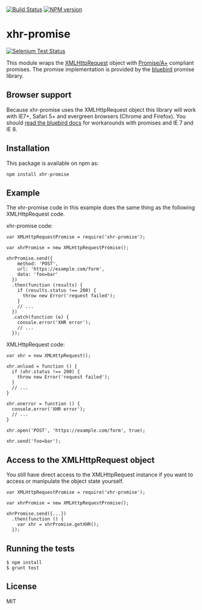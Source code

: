 [![Build Status](https://travis-ci.org/scottbrady/xhr-promise.svg?branch=master)](https://travis-ci.org/scottbrady/xhr-promise)
[![NPM version](https://badge.fury.io/js/xhr-promise.svg)](http://badge.fury.io/js/xhr-promise)

# xhr-promise

[![Selenium Test Status](https://saucelabs.com/browser-matrix/scottbrady.svg)](https://saucelabs.com/u/scottbrady)

This module wraps the [XMLHttpRequest](https://developer.mozilla.org/en-US/docs/Web/API/XMLHttpRequest)
object with [Promise/A+](https://promisesaplus.com/) compliant promises.
The promise implementation is provided by the [bluebird](https://github.com/petkaantonov/bluebird) promise library.

## Browser support

Because xhr-promise uses the XMLHttpRequest object this library will work with
IE7+, Safari 5+ and evergreen browsers (Chrome and Firefox).  You should [read the
bluebird docs](https://github.com/petkaantonov/bluebird#browser-support) for
workarounds with promises and IE 7 and IE 8.

## Installation

This package is available on npm as:

```
npm install xhr-promise
```

## Example

The xhr-promise code in this example does the same thing as the following XMLHttpRequest code.

xhr-promise code:

```
var XMLHttpRequestPromise = require('xhr-promise');

var xhrPromise = new XMLHttpRequestPromise();

xhrPromise.send({
    method: 'POST',
    url: 'https://example.com/form',
    data: 'foo=bar'
  })
  .then(function (results) {
    if (results.status !== 200) {
      throw new Error('request failed');
    }
    // ...
  })
  .catch(function (e) {
    console.error('XHR error');
    // ...
  });
```

XMLHttpRequest code:

```
var xhr = new XMLHttpRequest();

xhr.onload = function () {
  if (xhr.status !== 200) {
    throw new Error('request failed');
  }
  // ...
}

xhr.onerror = function () {
  console.error('XHR error');
  // ...
}

xhr.open('POST', 'https://example.com/form', true);

xhr.send('foo=bar');
```

## Access to the XMLHttpRequest object

You still have direct access to the XMLHttpRequest instance if you want to
access or manipulate the object state yourself.

```
var XMLHttpRequestPromise = require('xhr-promise');

var xhrPromise = new XMLHttpRequestPromise();

xhrPromise.send({...})
  .then(function () {
    var xhr = xhrPromise.getXHR();
  });
```

## Running the tests

```
$ npm install
$ grunt test
```

## License

MIT
